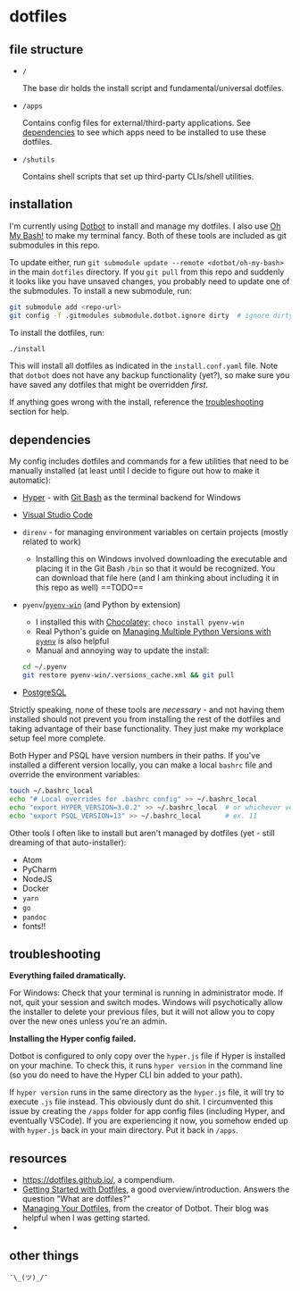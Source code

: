 # dotfiles

## file structure

* `/`
  
  The base dir holds the install script and fundamental/universal dotfiles. 

* `/apps` 
  
  Contains config files for external/third-party applications. See [dependencies](#dependencies) to see which apps need to be installed to use these dotfiles.

* `/shutils`
  
  Contains shell scripts that set up third-party CLIs/shell utilities.

## installation

I'm currently using [Dotbot](https://github.com/anishathalye/dotbot) to install and manage my dotfiles. I also use [Oh My Bash!](https://github.com/ohmybash/oh-my-bash) to make my terminal fancy. Both of these tools are included as git submodules in this repo. 

To update either, run `git submodule update --remote <dotbot/oh-my-bash>` in the main `dotfiles` directory. If you `git pull` from this repo and suddenly it looks like you have unsaved changes, you probably need to update one of the submodules. To install a new submodule, run:

```sh
git submodule add <repo-url>
git config -f .gitmodules submodule.dotbot.ignore dirty  # ignore dirty commits in the submodule
```

To install the dotfiles, run:

```sh
./install
```

This will install all dotfiles as indicated in the `install.conf.yaml` file. Note that `dotbot` does not have any backup functionality (yet?), so make sure you have saved any dotfiles that might be overridden _first_.

If anything goes wrong with the install, reference the [troubleshooting](#troubleshooting) section for help. 

## dependencies

My config includes dotfiles and commands for a few utilities that need to be manually installed (at least until I decide to figure out how to make it automatic):

- [Hyper](https://hyper.is/) - with [Git Bash](https://git-scm.com/downloads) as the terminal backend for Windows

- [Visual Studio Code](https://code.visualstudio.com/)

- `direnv` - for managing environment variables on certain projects (mostly related to work)
  - Installing this on Windows involved downloading the executable and placing it in the Git Bash `/bin` so that it would be recognized. You can download that file here (and I am thinking about including it in this repo as well) ==TODO==

- `pyenv`/[`pyenv-win`](https://github.com/pyenv-win/pyenv-win) (and Python by extension)
  - I installed this with [Chocolatey](https://chocolatey.org/install): `choco install pyenv-win`
  - Real Python's guide on [Managing Multiple Python Versions with `pyenv`](https://realpython.com/intro-to-pyenv/) is also helpful
  - Manual and annoying way to update the install:
  ```sh
  cd ~/.pyenv
  git restore pyenv-win/.versions_cache.xml && git pull
  ```

- [PostgreSQL](https://www.postgresqltutorial.com/install-postgresql/)

Strictly speaking, none of these tools are _necessary_ - and not having them installed should not prevent you from installing the rest of the dotfiles and taking advantage of their base functionality. They just make my workplace setup feel more complete.

Both Hyper and PSQL have version numbers in their paths. If you've installed a different version locally, you can make a local `bashrc` file and override the environment variables:

```sh
touch ~/.bashrc_local
echo "# Local overrides for .bashrc config" >> ~/.bashrc_local
echo "export HYPER_VERSION=3.0.2" >> ~/.bashrc_local  # or whichever version you have
echo "export PSQL_VERSION=13" >> ~/.bashrc_local      # ex. 11
```

Other tools I often like to install but aren't managed by dotfiles (yet - still dreaming of that auto-installer):

- Atom
- PyCharm
- NodeJS
- Docker
- `yarn`
- `go`
- `pandoc`
- fonts!!

## troubleshooting

**Everything failed dramatically.**

For Windows: Check that your terminal is running in administrator mode. If not, quit your session and switch modes. Windows will psychotically allow the installer to delete your previous files, but it will not allow you to copy over the new ones unless you're an admin. 

**Installing the Hyper config failed.**

Dotbot is configured to only copy over the `hyper.js` file if Hyper is installed on your machine. To check this, it runs `hyper version` in the command line (so you do need to have the Hyper CLI bin added to your path). 

If `hyper version` runs in the same directory as the `hyper.js` file, it will try to execute `.js` file instead. This obviously dunt do shit. I circumvented this issue by creating the `/apps` folder for app config files (including Hyper, and eventually VSCode). If you are experiencing it now, you somehow ended up with `hyper.js` back in your main directory. Put it back in `/apps`.

## resources

* https://dotfiles.github.io/, a compendium.
* [Getting Started with Dotfiles](https://medium.com/@webprolific/getting-started-with-dotfiles-43c3602fd789), a good overview/introduction. Answers the question "What are dotfiles?"
* [Managing Your Dotfiles](https://www.anishathalye.com/2014/08/03/managing-your-dotfiles/), from the creator of Dotbot. Their blog was helpful when I was getting started.
* 

## other things
`¯\_(ツ)_/¯`